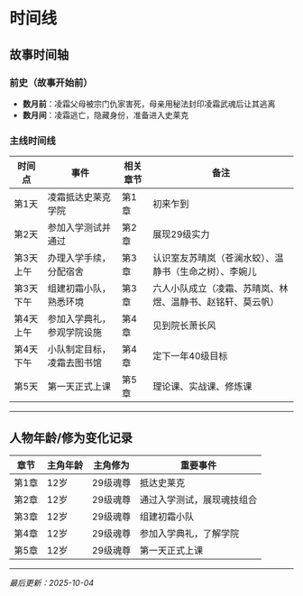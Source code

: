 # 时间线

## 故事时间轴

### 前史（故事开始前）
- **数月前**：凌霜父母被宗门仇家害死，母亲用秘法封印凌霜武魂后让其逃离
- **数月间**：凌霜逃亡，隐藏身份，准备进入史莱克

### 主线时间线
| 时间点 | 事件 | 相关章节 | 备注 |
|-------|------|---------|------|
| 第1天 | 凌霜抵达史莱克学院 | 第1章 | 初来乍到 |
| 第2天 | 参加入学测试并通过 | 第2章 | 展现29级实力 |
| 第3天上午 | 办理入学手续，分配宿舍 | 第3章 | 认识室友苏晴岚（苍澜水蛟）、温静书（生命之树）、李婉儿 |
| 第3天下午 | 组建初霜小队，熟悉环境 | 第3章 | 六人小队成立（凌霜、苏晴岚、林煜、温静书、赵铭轩、莫云帆） |
| 第4天上午 | 参加入学典礼，参观学院设施 | 第4章 | 见到院长萧长风 |
| 第4天下午 | 小队制定目标，凌霜去图书馆 | 第4章 | 定下一年40级目标 |
| 第5天 | 第一天正式上课 | 第5章 | 理论课、实战课、修炼课 |

---

## 人物年龄/修为变化记录
| 章节 | 主角年龄 | 主角修为 | 重要事件 |
|-----|---------|---------|---------|
| 第1章 | 12岁 | 29级魂尊 | 抵达史莱克 |
| 第2章 | 12岁 | 29级魂尊 | 通过入学测试，展现魂技组合 |
| 第3章 | 12岁 | 29级魂尊 | 组建初霜小队 |
| 第4章 | 12岁 | 29级魂尊 | 参加入学典礼，了解学院 |
| 第5章 | 12岁 | 29级魂尊 | 第一天正式上课 |

---
*最后更新：2025-10-04*
